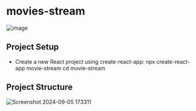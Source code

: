 # movies-stream
![image](https://github.com/user-attachments/assets/df104cb2-cdff-43b7-94bf-7af1bd0db4a7)
## Project Setup
- Create a new React project using create-react-app:
     npx create-react-app movie-stream
     cd movie-stream

## Project Structure
![Screenshot 2024-09-05 173311](https://github.com/user-attachments/assets/f6cf810e-0079-4dbc-94fa-642d36a6dd1f)

